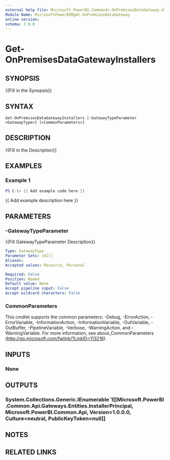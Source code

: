 ```yaml
---
external help file: Microsoft.PowerBI.Commands.OnPremisesDataGateway.dll-Help.xml
Module Name: MicrosoftPowerBIMgmt.OnPremisesDataGateway
online version:
schema: 2.0.0
---
```


# Get-OnPremisesDataGatewayInstallers

## SYNOPSIS
{{Fill in the Synopsis}}

## SYNTAX

```
Get-OnPremisesDataGatewayInstallers [-GatewayTypeParameter <GatewayType>] [<CommonParameters>]
```

## DESCRIPTION
{{Fill in the Description}}

## EXAMPLES

### Example 1
```powershell
PS C:\> {{ Add example code here }}
```

{{ Add example description here }}

## PARAMETERS

### -GatewayTypeParameter
{{Fill GatewayTypeParameter Description}}

```yaml
Type: GatewayType
Parameter Sets: (All)
Aliases:
Accepted values: Resource, Personal

Required: False
Position: Named
Default value: None
Accept pipeline input: False
Accept wildcard characters: False
```

### CommonParameters
This cmdlet supports the common parameters: -Debug, -ErrorAction, -ErrorVariable, -InformationAction, -InformationVariable, -OutVariable, -OutBuffer, -PipelineVariable, -Verbose, -WarningAction, and -WarningVariable. For more information, see about_CommonParameters (http://go.microsoft.com/fwlink/?LinkID=113216).

## INPUTS

### None

## OUTPUTS

### System.Collections.Generic.IEnumerable`1[[Microsoft.PowerBI.Common.Api.Gateways.Entities.InstallerPrincipal, Microsoft.PowerBI.Common.Api, Version=1.0.0.0, Culture=neutral, PublicKeyToken=null]]

## NOTES

## RELATED LINKS
